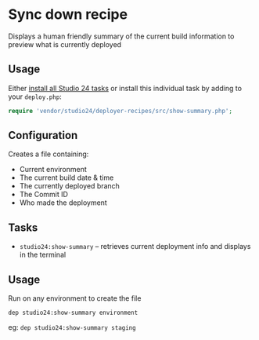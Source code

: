 # Sync down recipe

Displays a human friendly summary of the current build information to preview what is currently deployed

## Usage

Either [install all Studio 24 tasks](../README.md#installation) or install this individual task by adding to your `deploy.php`:

```php
require 'vendor/studio24/deployer-recipes/src/show-summary.php';
```

## Configuration
Creates a file containing:
* Current environment
* The current build date & time
* The currently deployed branch
* The Commit ID
* Who made the deployment

## Tasks

- `studio24:show-summary` – retrieves current deployment info and displays in the terminal

## Usage

Run on any environment to create the file   

```dep studio24:show-summary environment```  

eg:
```dep studio24:show-summary staging```  
  






